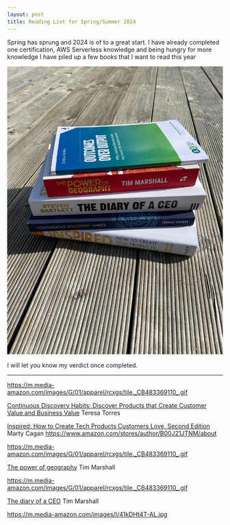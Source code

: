 ```yaml
---
layout: post
title: Reading List for Spring/Summer 2024
---
```


Spring has sprung and 2024 is of to a great start. I have already completed one certification, AWS Serverless knowledge and being hungry for more knowledge I have piled up a few books that I want to read this year

![reading list 1](images/reading-list-1.jpg)

I will let you know my verdict once completed.

***

https://m.media-amazon.com/images/G/01/apparel/rcxgs/tile._CB483369110_.gif

[Continuous Discovery Habits: Discover Products that Create Customer Value and Business Value](https://www.amazon.com/gp/product/1736633309/ref=ox_sc_act_title_1?smid=ANU9KP01APNAG&psc=1)
Teresa Torres

[](https://m.media-amazon.com/images/G/01/apparel/rcxgs/tile._CB483369110_.gif)

[Inspired: How to Create Tech Products Customers Love, Second Edition](https://www.amazon.com/gp/product/1119387507/ref=ox_sc_act_title_3?smid=ANU9KP01APNAG&psc=1)
Marty Cagan
https://www.amazon.com/stores/author/B00J21JTNM/about

https://m.media-amazon.com/images/G/01/apparel/rcxgs/tile._CB483369110_.gif

[The power of geography](https://www.amazon.com/Power-Geography-Reveal-Future-World/dp/1783966025/)
Tim Marshall

https://m.media-amazon.com/images/G/01/apparel/rcxgs/tile._CB483369110_.gif

[The diary of a CEO](https://www.amazon.com/Diary-CEO-Laws-Business-Life/dp/B0C4VSVHYW)
Tim Marshall

https://m.media-amazon.com/images/I/41kDHt4T-AL.jpg
